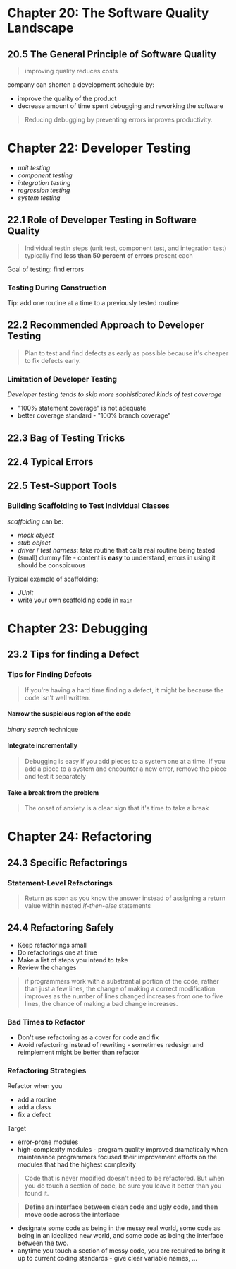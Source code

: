 # Chapter 20: The Software Quality Landscape
## 20.5 The General Principle of Software Quality
> improving quality reduces costs

company can shorten a development schedule by: 
 * improve the quality of the product
 * decrease amount of time spent debugging and reworking the software

> Reducing debugging by preventing errors improves productivity.
# Chapter 22: Developer Testing

 * *unit testing*
 * *component testing*
 * *integration testing*
 * *regression testing*
 * *system testing*

## 22.1 Role of Developer Testing in Software Quality

> Individual testin steps (unit test, component test, and integration test) typically find **less than 50 percent of errors** present each

Goal of testing: find errors

### Testing During Construction
Tip: add one routine at a time to a previously tested routine

## 22.2 Recommended Approach to Developer Testing
> Plan to test and find defects as early as possible because it's cheaper to fix defects early.

### Limitation of Developer Testing
*Developer testing tends to skip more sophisticated kinds of test coverage*

* "100% statement coverage" is not adequate
* better coverage standard - "100% branch coverage"


## 22.3 Bag of Testing Tricks


## 22.4 Typical Errors
## 22.5 Test-Support Tools
### Building Scaffolding to Test Individual Classes
*scaffolding* can be:
* *mock object*
* *stub object*
* *driver* / *test harness*: fake routine that calls real routine being tested
* (small) dummy file - content is **easy** to understand, errors in using it should be conspicuous

Typical example of scaffolding: 
* *JUnit*
* write your own scaffolding code in `main`

# Chapter 23: Debugging
## 23.2 Tips for finding a Defect
### Tips for Finding Defects
> If you're having a hard time finding a defect, it might be because the code isn't well written.

#### Narrow the suspicious region of the code
*binary search* technique

#### Integrate incrementally
> Debugging is easy if you add pieces to a system one at a time. If you add a piece to a system and encounter a new error, remove the piece and test it separately

#### Take a break from the problem
> The onset of anxiety is a clear sign that it's time to take a break

# Chapter 24: Refactoring
## 24.3 Specific Refactorings
### Statement-Level Refactorings
> Return as soon as you know the answer instead of assigning a return value within nested *if-then-else* statements
## 24.4 Refactoring Safely
* Keep refactorings small
* Do refactorings one at time
* Make a list of steps you intend to take
* Review the changes
> if programmers work with a substrantial portion of the code, rather than just a few lines, the change of making a correct modification improves
> as the number of lines changed increases from one to five lines, the chance of making a bad change increases.

### Bad Times to Refactor
* Don't use refactoring as a cover for code and fix
* Avoid refactoring instead of rewriting - sometimes redesign and reimplement might be better than refactor
### Refactoring Strategies
Refactor when you
* add a routine
* add a class
* fix a defect

Target
* error-prone modules
* high-complexity modules - program quality improved dramatically when maintenance programmers focused their improvement efforts on the modules that had the highest complexity

> Code that is never modified doesn't need to be refactored. But when you do touch a section of code, be sure you leave it better than you found it.

> **Define an interface between clean code and ugly code, and then move code across the interface** 
* designate some code as being in the messy real world, some code as being in an idealized new world, and some code as being the interface between the two.
* anytime you touch a section of messy code, you are required to bring it up to current coding standards - give clear variable names, ...
